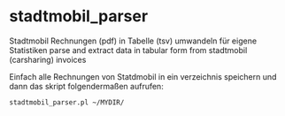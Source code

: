 # stadtmobil_parser
Stadtmobil Rechnungen (pdf) in Tabelle (tsv) umwandeln für eigene Statistiken  parse and extract data in tabular form from stadtmobil (carsharing) invoices 

Einfach alle Rechnungen von Statdmobil in ein verzeichnis speichern und dann das skript folgendermaßen aufrufen:
```
stadtmobil_parser.pl ~/MYDIR/
```
